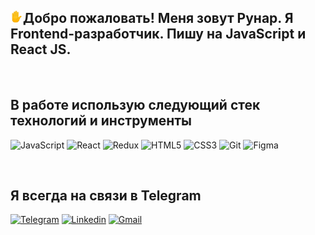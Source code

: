 ## <img src="assets/270b.png" width="20" heigth="20" alt='hello'>Добро пожаловать! Меня зовут Рунар. Я Frontend-разработчик. Пишу на JavaScript и React JS.

<br/>

## В работе использую следующий стек технологий и инструменты

![JavaScript](https://img.shields.io/badge/-JavaScript-090909?style=for-the-badge&logo=javascript&logoColor=EFD81D)
![React](https://img.shields.io/badge/-React_JS-090909?style=for-the-badge&logo=react&logoColor=#FFFFFF)
![Redux](https://img.shields.io/badge/-Redux-090909?style=for-the-badge&logo=Redux&logoColor=764ABC)
![HTML5](https://img.shields.io/badge/-HTML5-090909?style=for-the-badge&logo=HTML5&logoColor=#61DAFB)
![CSS3](https://img.shields.io/badge/-CSS3-090909?style=for-the-badge&logo=CSS3&logoColor=1572B6)
![Git](https://img.shields.io/badge/-Git-090909?style=for-the-badge&logo=Git&logoColor=#F05030)
![Figma](https://img.shields.io/badge/-Figma-090909?style=for-the-badge&logo=Figma&logoColor=#FF7362)

<br/>

## Я всегда на связи в Telegram

[![Telegram](https://img.shields.io/badge/-Telegram-090909?style=social&logo=Telegram)](https://t.me/rN_el)
[![Linkedin](https://img.shields.io/badge/-Linkedin-090909?style=social&logo=Linkedin)](https://www.linkedin.com/in/runar-nazmutdinov-3509161aa/)
[![Gmail](https://img.shields.io/badge/-Gmail-090909?style=social&logo=Gmail)](https://mail.google.com/mail/u/0/#inbox)
